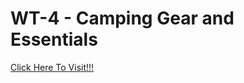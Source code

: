 # WT-4 - Camping Gear and Essentials
[Click Here To Visit!!!](https://anupkrmistry.github.io/Camping-Page-WT4/ "Camping Page")
